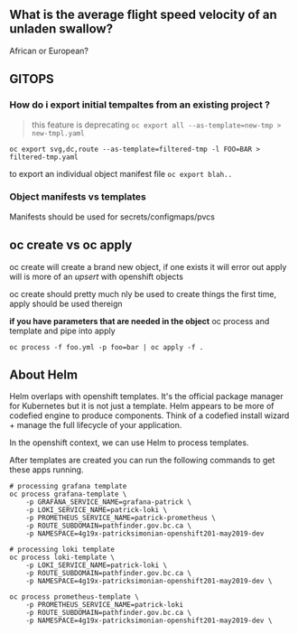 ## What is the average flight speed velocity of an unladen swallow?

African or European?

## GITOPS

### How do i export initial tempaltes from an existing project ?

> this feature is deprecating
`oc export all --as-template=new-tmp > new-tmpl.yaml`

`oc export svg,dc,route --as-template=filtered-tmp -l FOO=BAR > filtered-tmp.yaml`

to export an individual object manifest file
`oc export blah..`


### Object manifests vs templates

Manifests should be used for secrets/configmaps/pvcs 


## oc create vs oc apply

oc create will create a brand new object, if one exists it will error out
apply will is more of an _upsert_ with openshift objects

oc create should pretty much nly be used to create things the first time, apply should be used thereign


__if you have parameters that are needed in the object__ oc process and template and pipe into apply

`oc process -f foo.yml -p foo=bar | oc apply -f .`

## About Helm

Helm overlaps with openshift templates. It's the official package manager for Kubernetes but it is not just a template. Helm appears to be more of codefied engine to produce components. Think of a codefied install wizard + manage the full lifecycle of your application. 


In the openshift context, we can use Helm to process templates.


After templates are created you can run the following commands to get these apps running.


```
# processing grafana template
oc process grafana-template \
    -p GRAFANA_SERVICE_NAME=grafana-patrick \
    -p LOKI_SERVICE_NAME=patrick-loki \
    -p PROMETHEUS_SERVICE_NAME=patrick-prometheus \
    -p ROUTE_SUBDOMAIN=pathfinder.gov.bc.ca \
    -p NAMESPACE=4g19x-patricksimonian-openshift201-may2019-dev 

# processing loki template
oc process loki-template \
    -p LOKI_SERVICE_NAME=patrick-loki \
    -p ROUTE_SUBDOMAIN=pathfinder.gov.bc.ca \
    -p NAMESPACE=4g19x-patricksimonian-openshift201-may2019-dev \

oc process prometheus-template \
    -p PROMETHEUS_SERVICE_NAME=patrick-loki
    -p ROUTE_SUBDOMAIN=pathfinder.gov.bc.ca \
    -p NAMESPACE=4g19x-patricksimonian-openshift201-may2019-dev \
```